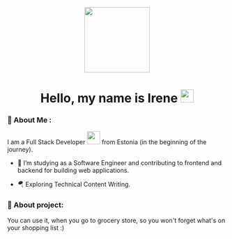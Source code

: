 <div align="center">
  <img src="https://media.giphy.com/media/v1.Y2lkPTc5MGI3NjExbWpsdXF6M3Y3bWl4d2g1Y2J6cGk1aHo1Z3VyZ3doYWxvaGY0eXVtZiZlcD12MV9pbnRlcm5hbF9naWZfYnlfaWQmY3Q9Zw/cYaB1VycDbOyOiXcCx/giphy.gif" width="150"/>
</div>
<h1 align="center">
  Hello, my name is Irene
  <img src="https://media.giphy.com/media/hvRJCLFzcasrR4ia7z/giphy.gif" width="30px"/>
</h1>

### :maple_leaf: About Me :
I am a Full Stack Developer <img src="https://media.giphy.com/media/WUlplcMpOCEmTGBtBW/giphy.gif" width="30"> from Estonia (in the beginning of the journey).
- :telescope: I’m studying as a Software Engineer and contributing to frontend and backend for building web applications.

- :parachute: Exploring Technical Content Writing.

### :avocado: About project:
You can use it, when you go to grocery store, so you won't forget what's on your shopping list :) 
